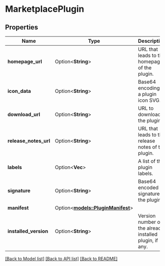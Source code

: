 # MarketplacePlugin

## Properties

Name | Type | Description | Notes
------------ | ------------- | ------------- | -------------
**homepage_url** | Option<**String**> | URL that leads to the homepage of the plugin. | [optional]
**icon_data** | Option<**String**> | Base64 encoding of a plugin icon SVG. | [optional]
**download_url** | Option<**String**> | URL to download the plugin. | [optional]
**release_notes_url** | Option<**String**> | URL that leads to the release notes of the plugin. | [optional]
**labels** | Option<**Vec<String>**> | A list of the plugin labels. | [optional]
**signature** | Option<**String**> | Base64 encoded signature of the plugin. | [optional]
**manifest** | Option<[**models::PluginManifest**](PluginManifest.md)> |  | [optional]
**installed_version** | Option<**String**> | Version number of the already installed plugin, if any. | [optional]

[[Back to Model list]](../README.md#documentation-for-models) [[Back to API list]](../README.md#documentation-for-api-endpoints) [[Back to README]](../README.md)


